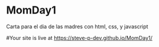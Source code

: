 # MomDay1
Carta para el dia de las madres con html, css, y javascript

#Your site is live at https://steve-p-dev.github.io/MomDay1/
